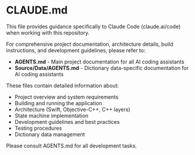 # CLAUDE.md

This file provides guidance specifically to Claude Code (claude.ai/code) when working with this repository.

For comprehensive project documentation, architecture details, build instructions, and development guidelines, please refer to:

- **AGENTS.md** - Main project documentation for all AI coding assistants
- **Source/Data/AGENTS.md** - Dictionary data-specific documentation for AI coding assistants

These files contain detailed information about:
- Project overview and system requirements
- Building and running the application
- Architecture (Swift, Objective-C++, C++ layers)
- State machine implementation
- Development guidelines and best practices
- Testing procedures
- Dictionary data management

Please consult AGENTS.md for all development tasks.
